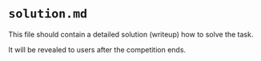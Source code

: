# `solution.md`

This file should contain a detailed solution (writeup) how to solve the task.

It will be revealed to users after the competition ends.